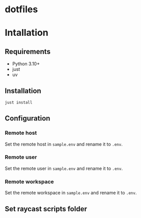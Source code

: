 # dotfiles

# Intallation

## Requirements

- Python 3.10+
- just
- uv

## Installation

```bash
just install
```

## Configuration

### Remote host

Set the remote host in `sample.env` and rename it to `.env`.

### Remote user

Set the remote user in `sample.env` and rename it to `.env`.

### Remote workspace

Set the remote workspace in `sample.env` and rename it to `.env`.

## Set raycast scripts folder
